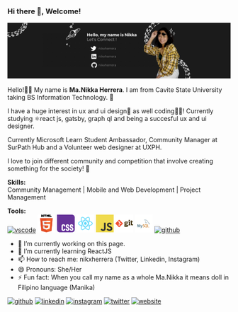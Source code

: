 ### Hi there 👋, Welcome!

![I am Bharadwaj Ghali ](https://raw.githubusercontent.com/nikxherrera/banner/main/img/nikka.png)

Hello!👋🏻 My name is **Ma.Nikka Herrera**. I am from Cavite State University taking BS Information Technology. 🏫

I have a huge interest in ux and ui design📝 as well coding👩‍💻! Currently studying ⚛️react js, gatsby, graph ql and being a succesful ux and ui designer. 

Currently Microsoft Learn Student Ambassador, Community Manager at SurPath Hub and a Volunteer web designer at UXPH. 

I love to join different community and competition that involve creating something for the society! 🙋  


**Skills:**  
Community Management | Mobile and Web Development | Project Management  

**Tools:**   
[<img src='https://upload.wikimedia.org/wikipedia/commons/thumb/2/2d/Visual_Studio_Code_1.18_icon.svg/1200px-Visual_Studio_Code_1.18_icon.svg.png' alt='vscode' height='40'>](https://github.com/nikxherrera)  [<img src='https://raw.githubusercontent.com/github/explore/80688e429a7d4ef2fca1e82350fe8e3517d3494d/topics/html/html.png' alt='html' height='40'>](https://www.linkedin.com/in/nikxherrera/)  [<img src='https://raw.githubusercontent.com/github/explore/80688e429a7d4ef2fca1e82350fe8e3517d3494d/topics/css/css.png' alt='css' height='40'>](https://www.instagram.com/nikxherrera/)  [<img src='https://raw.githubusercontent.com/github/explore/80688e429a7d4ef2fca1e82350fe8e3517d3494d/topics/react/react.png' alt='reactjs' height='40'>](https://twitter.com/nikxherrera)  [<img src='https://raw.githubusercontent.com/github/explore/80688e429a7d4ef2fca1e82350fe8e3517d3494d/topics/javascript/javascript.png' alt='js' height='40'>](nikxherrera.github.io)  [<img src='https://raw.githubusercontent.com/github/explore/80688e429a7d4ef2fca1e82350fe8e3517d3494d/topics/git/git.png' alt='git' height='40'>](https://github.com/nikxherrera) [<img src='https://raw.githubusercontent.com/github/explore/80688e429a7d4ef2fca1e82350fe8e3517d3494d/topics/mysql/mysql.png' alt='mysql' height='40'>](https://www.instagram.com/nikxherrera/)  [<img src='https://github.githubassets.com/images/modules/logos_page/GitHub-Mark.png' alt='github' height='40'>](https://twitter.com/nikxherrera) 



- 🔭 I’m currently working on this page. 
- 🌱 I’m currently learning ReactJS 
- 📫 How to reach me: nikxherrera (Twitter, Linkedin, Instagram) 
- 😄 Pronouns: She/Her 
- ⚡ Fun fact: When you call my name as a whole Ma.Nikka it means doll in Filipino language (Manika)  


[<img src='https://cdn.jsdelivr.net/npm/simple-icons@3.0.1/icons/github.svg' alt='github' height='40'>](https://github.com/nikxherrera)  [<img src='https://cdn.jsdelivr.net/npm/simple-icons@3.0.1/icons/linkedin.svg' alt='linkedin' height='40'>](https://www.linkedin.com/in/nikxherrera/)  [<img src='https://cdn.jsdelivr.net/npm/simple-icons@3.0.1/icons/instagram.svg' alt='instagram' height='40'>](https://www.instagram.com/nikxherrera/)  [<img src='https://cdn.jsdelivr.net/npm/simple-icons@3.0.1/icons/twitter.svg' alt='twitter' height='40'>](https://twitter.com/nikxherrera)  [<img src='https://cdn.jsdelivr.net/npm/simple-icons@3.0.1/icons/icloud.svg' alt='website' height='40'>](nikxherrera.github.io)  
